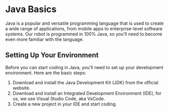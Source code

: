 # Java Basics

Java is a popular and versatile programming language that is used to create a wide range of applications, from mobile apps to enterprise-level software systems. Our robot is programmed in 100% Java, so you'll need to become even more familiar with the language.

## Setting Up Your Environment

Before you can start coding in Java, you'll need to set up your development environment. Here are the basic steps:

1. Download and install the Java Development Kit (JDK) from the official website.
2. Download and install an Integrated Development Environment (IDE), for us, we use Visual Studio Code, aka VsCode.
3. Create a new project in your IDE and start coding.

